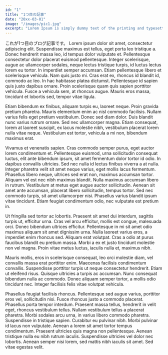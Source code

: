 ```yaml
---
id: "1"
title: "1つ目の記事"
date: "20xx-03-01"
image: "/images/pic1.jpg"
excerpt: "Lorem Ipsum is simply dummy text of the printing and typesetting industry."
---
```


これが1つ目のブログ記事です。
Lorem ipsum dolor sit amet, consectetur adipiscing elit. Suspendisse maximus est tellus, eget porta leo tristique a. Donec hendrerit massa leo, id tempus dolor vulputate et. Pellentesque consectetur dolor placerat euismod pellentesque. Integer scelerisque, augue ac ullamcorper sodales, neque lectus tristique turpis, id luctus lectus lorem eu tortor. In imperdiet semper accumsan. Etiam pellentesque libero et scelerisque vehicula. Nam quis justo mi. Cras erat ex, rhoncus id blandit id, commodo ac leo. In hac habitasse platea dictumst. Pellentesque id sapien quis justo dapibus ornare. Proin scelerisque quam quis sapien porttitor vehicula. Fusce a vehicula sem, at rhoncus augue. Mauris eros massa, tincidunt et lobortis sed, tempor vitae ligula.

Etiam bibendum ex finibus, aliquam turpis eu, laoreet neque. Proin gravida pretium pharetra. Mauris elementum enim ac nisl commodo facilisis. Nullam varius felis eget pretium vestibulum. Donec sed diam dolor. Duis blandit nunc varius rutrum ornare. Sed nec ullamcorper magna. Etiam consequat, lorem at laoreet suscipit, ex lacus molestie nibh, vestibulum placerat lorem nulla vitae neque. Vestibulum est tortor, vehicula a mi non, bibendum maximus erat.

Vivamus et venenatis sapien. Cras commodo semper purus, eget auctor lorem condimentum et. Pellentesque euismod, urna sollicitudin consequat luctus, elit ante bibendum ipsum, sit amet fermentum dolor tortor id odio. In dapibus convallis ultricies. Sed nec nulla id lectus finibus viverra a at nulla. Integer pharetra velit sit amet neque varius, eget mollis lacus fermentum. Phasellus libero neque, ultrices sed erat non, maximus accumsan tortor. Aliquam vel est nec nibh maximus blandit. Nulla maximus accumsan libero in rutrum. Vestibulum at metus eget augue auctor sollicitudin. Aenean sit amet ante accumsan, placerat libero sollicitudin, tempus tortor. Sed nec commodo turpis, sit amet ullamcorper nisi. Phasellus varius blandit ipsum vitae tincidunt. Etiam feugiat condimentum odio, nec vulputate est pretium in.

Ut fringilla sed tortor ac lobortis. Praesent sit amet dui interdum, sagittis turpis ut, efficitur urna. Cras vel arcu efficitur, mollis est congue, malesuada orci. Donec bibendum ultrices efficitur. Pellentesque in mi sit amet odio maximus aliquam sit amet dignissim urna. Nulla laoreet varius eros, a imperdiet enim rhoncus sed. Aliquam erat volutpat. Cras a odio at purus faucibus blandit eu pretium massa. Morbi a ex et justo tincidunt molestie non vel magna. Proin vitae metus luctus, iaculis nulla et, maximus nibh.

Mauris mollis, eros in scelerisque consequat, leo orci molestie diam, vel convallis massa erat porttitor enim. Maecenas facilisis condimentum convallis. Suspendisse porttitor turpis ut neque consectetur hendrerit. Etiam ut eleifend risus. Quisque ultricies a turpis ac accumsan. Nunc consequat bibendum nulla ac commodo. Donec aliquam semper tortor, a mollis odio tincidunt nec. Integer facilisis felis vitae volutpat vehicula.

Phasellus feugiat facilisis rhoncus. Pellentesque sed augue varius, porttitor eros vel, sollicitudin nisi. Fusce rhoncus justo a commodo placerat. Phasellus porta tempor interdum. Praesent massa tellus, hendrerit in velit eget, rhoncus vestibulum tellus. Nullam vestibulum tellus a placerat pharetra. Morbi sodales arcu urna, in varius libero commodo pharetra. Suspendisse in tristique sapien. Curabitur eu pulvinar nibh. Morbi pulvinar id lacus non vulputate. Aenean a lorem sit amet tortor tempus condimentum. Praesent ultricies quis magna non pellentesque. Aenean tristique nulla eu nibh rutrum iaculis. Suspendisse ultricies vel dolor nec lobortis. Aenean semper nisi lorem, sed mattis nibh iaculis sit amet. Sed vitae egestas velit.